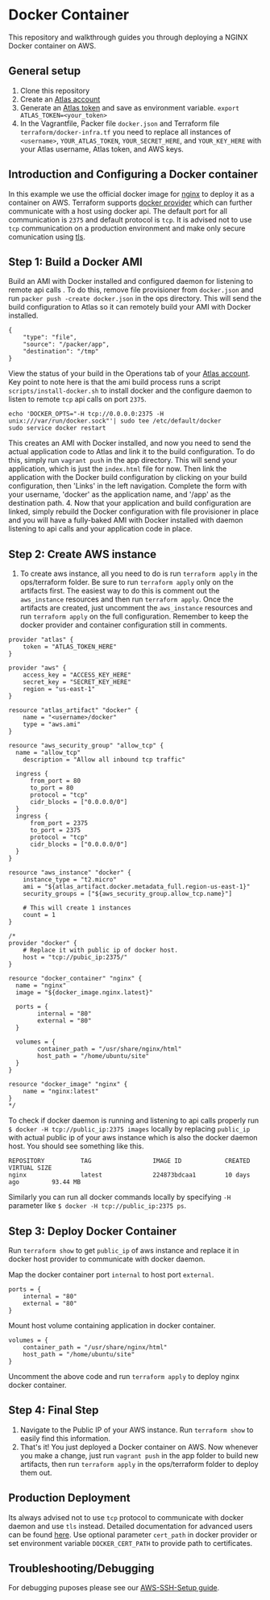 Docker Container
===================
This repository and walkthrough guides you through deploying a NGINX Docker container on AWS.

General setup
-------------
1. Clone this repository
2. Create an [Atlas account](https://atlas.hashicorp.com/account/new?utm_source=github&utm_medium=examples&utm_campaign=lamp)
3. Generate an [Atlas token](https://atlas.hashicorp.com/settings/tokens) and save as environment variable. 
`export ATLAS_TOKEN=<your_token>`
4. In the Vagrantfile, Packer file `docker.json` and Terraform file `terraform/docker-infra.tf` you need to replace all instances of `<username>`,  `YOUR_ATLAS_TOKEN`, `YOUR_SECRET_HERE`, and `YOUR_KEY_HERE` with your Atlas username, Atlas token, and AWS keys.

Introduction and Configuring a Docker container
-----------------------------------------------
In this example we use the official docker image for [nginx](https://registry.hub.docker.com/_/nginx/) to deploy it as a container on AWS. Terraform supports [docker provider](https://terraform.io/docs/providers/docker) which can further communicate with a host using docker api. The default port for all communication is `2375` and default protocol is `tcp`.
It is advised not to use `tcp` communication on a production environment and make only secure comunication using [tls](https://docs.docker.com/articles/https/).

Step 1: Build a Docker AMI
---------------------
Build an AMI with Docker installed and configured daemon for listening to remote api calls . To do this, remove file provisioner from `docker.json` and run `packer push -create docker.json` in the ops directory. This will send the build configuration to Atlas so it can remotely build your AMI with Docker installed.
```
{
    "type": "file",
    "source": "/packer/app",
    "destination": "/tmp"
}
```

View the status of your build in the Operations tab of your [Atlas account](atlas.hashicorp.com/operations). Key point to note here is that the ami build process runs a script `scripts/install-docker.sh` to install docker and the configure daemon to listen to remote `tcp` api calls on port `2375`.
```
echo 'DOCKER_OPTS="-H tcp://0.0.0.0:2375 -H unix:///var/run/docker.sock"'| sudo tee /etc/default/docker
sudo service docker restart
```

This creates an AMI with Docker installed, and now you need to send the actual application code to Atlas and link it to the build configuration. To do this, simply run `vagrant push` in the app directory. This will send your application, which is just the `index.html` file for now. Then link the application with the Docker build configuration by clicking on your build configuration, then 'Links' in the left navigation. Complete the form with your username, 'docker' as the application name, and '/app' as the destination path.
4. Now that your application and build configuration are linked, simply rebuild the Docker configuration with file provisioner in place and you will have a fully-baked AMI with Docker installed with daemon listening to api calls and your application code in place.

Step 2: Create AWS instance
--------------------------
1. To create aws instance, all you need to do is run `terraform apply` in the ops/terraform folder. Be sure to run `terraform apply` only on the artifacts first. The easiest way to do this is comment out the `aws_instance` resources and then run `terraform apply`. Once the artifacts are created, just uncomment the `aws_instance` resources and run `terraform apply` on the full configuration. Remember to keep the docker provider and container configuration still in comments. 
```
provider "atlas" {
    token = "ATLAS_TOKEN_HERE"
}

provider "aws" {
    access_key = "ACCESS_KEY_HERE"
    secret_key = "SECRET_KEY_HERE"
    region = "us-east-1"
}

resource "atlas_artifact" "docker" {
    name = "<username>/docker"
    type = "aws.ami"
}

resource "aws_security_group" "allow_tcp" {
  name = "allow_tcp"
    description = "Allow all inbound tcp traffic"

  ingress {
      from_port = 80
      to_port = 80
      protocol = "tcp"
      cidr_blocks = ["0.0.0.0/0"]
  }
  ingress {
      from_port = 2375
      to_port = 2375
      protocol = "tcp"
      cidr_blocks = ["0.0.0.0/0"]
  }
}

resource "aws_instance" "docker" {
    instance_type = "t2.micro"
    ami = "${atlas_artifact.docker.metadata_full.region-us-east-1}"
    security_groups = ["${aws_security_group.allow_tcp.name}"]

    # This will create 1 instances
    count = 1
}

/*
provider "docker" {
    # Replace it with public ip of docker host.
    host = "tcp://pubic_ip:2375/"
}

resource "docker_container" "nginx" {
  name = "nginx"
  image = "${docker_image.nginx.latest}"
  
  ports = {
        internal = "80"
        external = "80"
  }
  
  volumes = {
        container_path = "/usr/share/nginx/html"
        host_path = "/home/ubuntu/site"
  }
}

resource "docker_image" "nginx" {
    name = "nginx:latest"
}
*/
```

To check if docker daemon is running and listening to api calls properly run `$ docker -H tcp://public_ip:2375 images` locally by replacing `public_ip` with actual public ip of your aws instance which is also the docker daemon host.
You should see something like this.
```
REPOSITORY          TAG                 IMAGE ID            CREATED             VIRTUAL SIZE
nginx               latest              224873bdcaa1        10 days ago         93.44 MB
```
Similarly you can run all docker commands locally by specifying `-H` parameter like `$ docker -H tcp://public_ip:2375 ps`.

Step 3: Deploy Docker Container
------------------------
Run `terraform show` to get `public_ip` of aws instance and replace it in docker host provider to communicate with docker daemon.

Map the docker container port `internal` to host port `external`.
```
ports = {
    internal = "80"
    external = "80"
}
```

Mount host volume containing application in docker container.
```
volumes = {
    container_path = "/usr/share/nginx/html"
    host_path = "/home/ubuntu/site"
}
```
Uncomment the above code and run `terraform apply` to deploy nginx docker container.

Step 4: Final Step
------------------------
1. Navigate to the Public IP of your AWS instance. Run `terraform show` to easily find this information.
2. That's it! You just deployed a Docker container on AWS. Now whenever you make a change, just run `vagrant push` in the app folder to build new artifacts, then run `terraform apply` in the ops/terraform folder to deploy them out.

Production Deployment 
------------------
Its always advised not to use `tcp` protocol to communicate with docker daemon and use `tls` instead. Detailed documentation for advanced users can be found [here](https://docs.docker.com/articles/https/).
Use optional parameter `cert_path` in docker provider or set environment variable `DOCKER_CERT_PATH`  to provide path to certificates.

Troubleshooting/Debugging
----
For debugging puposes please see our [AWS-SSH-Setup guide](https://github.com/hashicorp/atlas-examples/tree/master/AWS-SSH-Setup).
